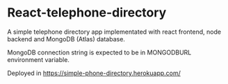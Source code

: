 # React-telephone-directory
A simple telephone directory app implementated with react frontend, node backend and MongoDB (Atlas) database.

MongoDB connection string is expected to be in MONGODBURL environment variable.

Deployed in https://simple-phone-directory.herokuapp.com/
